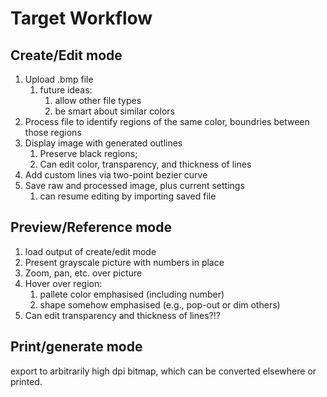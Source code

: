 # Target Workflow

## Create/Edit mode

1. Upload .bmp file
    1. future ideas:
        1. allow other file types
        1. be smart about similar colors
1. Process file to identify regions of the same color, boundries between those regions
1. Display image with generated outlines
    1. Preserve black regions; 
    1. Can edit color, transparency, and thickness of lines
1. Add custom lines via two-point bezier curve
1. Save raw and processed image, plus current settings
    1. can resume editing by importing saved file

## Preview/Reference mode

1. load output of create/edit mode
1. Present grayscale picture with numbers in place
1. Zoom, pan, etc. over picture
1. Hover over region:
    1. pallete color emphasised (including number)
    1. shape somehow emphasised (e.g., pop-out or dim others)
1. Can edit transparency and thickness of lines?!?

## Print/generate mode

export to arbitrarily high dpi bitmap, which can be converted elsewhere or printed.